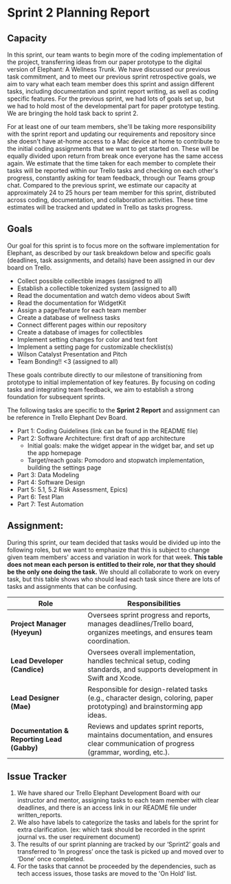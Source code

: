 # Sprint 2 Planning Report

## Capacity

In this sprint, our team wants to begin more of the coding implementation of the project, transferring ideas from our paper prototype to the digital version of Elephant: A Wellness Trunk. We have discussed our previous task commitment, and to meet our previous sprint retrospective goals, we aim to vary what each team member does this sprint and assign different tasks, including documentation and sprint report writing, as well as coding specific features. For the previous sprint, we had lots of goals set up, but we had to hold most of the developmental part for paper prototype testing. We are bringing the hold task back to sprint 2.

For at least one of our team members, she'll be taking more responsibility with the sprint report and updating our requirements and repository since she doesn't have at-home access to a Mac device at home to contribute to the initial coding assignments that we want to get started on. These will be equally divided upon return from break once everyone has the same access again. We estimate that the time taken for each member to complete their tasks will be reported within our Trello tasks and checking on each other's progress, constantly asking for team feedback, through our Teams group chat. Compared to the previous sprint, we estimate our capacity at approximately 24 to 25 hours per team member for this sprint, distributed across coding, documentation, and collaboration activities. These time estimates will be tracked and updated in Trello as tasks progress.



## Goals
Our goal for this sprint is to focus more on the software implementation for Elephant, as described by our task breakdown below and specific goals (deadlines, task assignments, and details) have been assigned in our dev board on Trello.
- Collect possible collectible images (assigned to all)
- Establish a collectible tokenized system (assigned to all)
- Read the documentation and watch demo videos about Swift
- Read the documentation for WidgetKit
- Assign a page/feature for each team member
- Create a database of wellness tasks
- Connect different pages within our repository
- Create a database of images for collectibles
- Implement setting changes for color and text font
- Implement a setting page for customizable checklist(s)
- Wilson Catalyst Presentation and Pitch
- Team Bonding!! <3 (assigned to all)

These goals contribute directly to our milestone of transitioning from prototype to initial implementation of key features. By focusing on coding tasks and integrating team feedback, we aim to establish a strong foundation for subsequent sprints.

The following tasks are specific to the **Sprint 2 Report** and assignment can be reference in Trello Elephant Dev Board.
- Part 1: Coding Guidelines (link can be found in the README file)
- Part 2: Software Architecture: first draft of app architecture
  * Initial goals: make the widget appear in the widget bar, and set up the app homepage
  * Target/reach goals: Pomodoro and stopwatch implementation, building the settings page
- Part 3: Data Modeling
- Part 4: Software Design
- Part 5: 5.1, 5.2 Risk Assessment, Epics)
- Part 6: Test Plan
- Part 7: Test Automation

## Assignment:
During this sprint, our team decided that tasks would be divided up into the following roles, but we want to emphasize that this is subject to change given team members' access and variation in work for that week. **This table does not mean each person is entitled to their role, nor that they should be the only one doing the task.** We should all collaborate to work on every task, but this table shows who should lead each task since there are lots of tasks and assignments that can be confusing.

| Role                         | Responsibilities |
|------------------------------|-----------------|
| **Project Manager (Hyeyun)**    | Oversees sprint progress and reports, manages deadlines/Trello board, organizes meetings, and ensures team coordination. |
| **Lead Developer (Candice)** | Oversees overall implementation, handles technical setup, coding standards, and supports development in Swift and Xcode. |
| **Lead Designer (Mae)** | Responsible for design-related tasks (e.g., character design, coloring, paper prototyping) and brainstorming app ideas. |
| **Documentation & Reporting Lead (Gabby)** | Reviews and updates sprint reports, maintains documentation, and ensures clear communication of progress (grammar, wording, etc.).  |

## Issue Tracker
1. We have shared our Trello Elephant Development Board with our instructor and mentor, assigning tasks to each team member with clear deadlines, and there is an access link in our README file under written_reports.
2. We also have labels to categorize the tasks and labels for the sprint for extra clarification. (ex: which task should be recorded in the sprint journal vs. the user requirement document)
3. The results of our sprint planning are tracked by our ‘Sprint2’ goals and transferred to ‘In progress’ once the task is picked up and moved over to ‘Done’ once completed.
4. For the tasks that cannot be proceeded by the dependencies, such as tech access issues, those tasks are moved to the 'On Hold' list.
